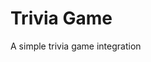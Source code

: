 # Trivia Game

A simple trivia game integration

<script id="quizz_game_data" type="text/toml">
[[questions]]
title = "Wie viele Kantone gibt es in der Schweiz?"
answers = [ 22, 25, 26, 28 ]
correct = 2

[[questions]]
title = "Wann feiern die Schweizer den Nationalfeiertag?"
answers = [ "5. Dezember", "27. Februar", "1. August", "31. Dezember" ]
correct = 2

[[questions]]
title = "Wie gross ist die Schweiz (km²)?"
answers = [ "41'000", "2'500", "55'000", "127'000" ]
correct = 0
</script>
<div id="quizz_game_root"></div>
